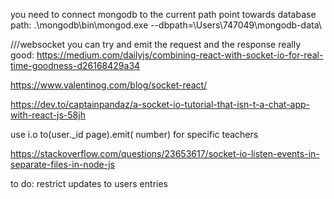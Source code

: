 you need to connect mongodb to the current path
 point towards database path: 
.\mongodb\bin\mongod.exe --dbpath=\Users\747049\mongodb-data\


///websocket
you can try and emit the request and the response
really good:
https://medium.com/dailyjs/combining-react-with-socket-io-for-real-time-goodness-d26168429a34

https://www.valentinog.com/blog/socket-react/

https://dev.to/captainpandaz/a-socket-io-tutorial-that-isn-t-a-chat-app-with-react-js-58jh

use i.o to(user._id page).emit( number) for specific teachers

https://stackoverflow.com/questions/23653617/socket-io-listen-events-in-separate-files-in-node-js



to do: 
restrict updates to users entries
 